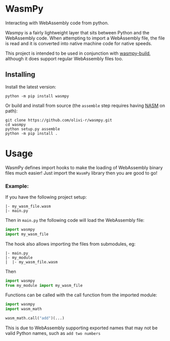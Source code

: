 # WasmPy
Interacting with WebAssembly code from python.

Wasmpy is a fairly lightweight layer that sits between Python and the WebAssembly code. When attempting to import a WebAssembly file, the file is read and it is converted into native machine code for native speeds.

This project is intended to be used in conjunction with [wasmpy-build](https://github.com/olivi-r/wasmpy-build), although it does support regular WebAssembly files too.

## Installing

Install the latest version:

```
python -m pip install wasmpy
```

Or build and install from source (the `assemble` step requires having [NASM](https://www.nasm.us/) on path):


```
git clone https://github.com/olivi-r/wasmpy.git
cd wasmpy
python setup.py assemble
python -m pip install .
```

# Usage
WasmPy defines import hooks to make the loading of WebAssembly binary files much easier! Just import the `WasmPy` library then you are good to go!
### Example:
If you have the following project setup:

```
|- my_wasm_file.wasm
|- main.py
```
Then in `main.py` the following code will load the WebAssembly file:
```py
import wasmpy
import my_wasm_file
```
The hook also allows importing the files from submodules, eg:
```
|- main.py
|- my_module
|  |- my_wasm_file.wasm
```
Then 
```py
import wasmpy
from my_module import my_wasm_file
```

Functions can be called with the call function from the imported module:

```py
import wasmpy
import wasm_math

wasm_math.call("add")(...)
```

This is due to WebAssembly supporting exported names that may not be valid Python names, such as `add two numbers`
